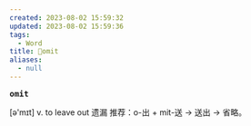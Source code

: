 ```yaml
---
created: 2023-08-02 15:59:32
updated: 2023-08-02 15:59:36
tags:
  - Word
title: 📖omit
aliases:
  - null
---
```


<pre><strong>omit</strong></pre>
[ə'mɪt]
v. to leave out 遗漏
推荐：o-出 + mit-送 → 送出 → 省略。